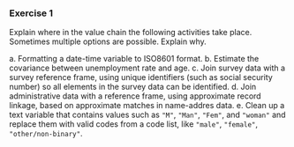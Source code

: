 
### Exercise 1

Explain where in the value chain the following activities take place. Sometimes
multiple options are possible. Explain why.

a. Formatting a date-time variable to ISO8601 format.
b. Estimate the covariance between unemployment rate and age.
c. Join survey data with a survey reference frame, using unique identifiers
   (such as social security number) so all elements in the survey data can be
   identified.
d. Join administrative data with a reference frame, using approximate record linkage,
   based on approximate matches in name-addres data.
e. Clean up a text variable that contains values such as `"M"`, `"Man"`,
   `"Fem"`, and `"woman"` and replace them with valid codes from a code
   list, like `"male"`, `"female"`, `"other/non-binary"`.




